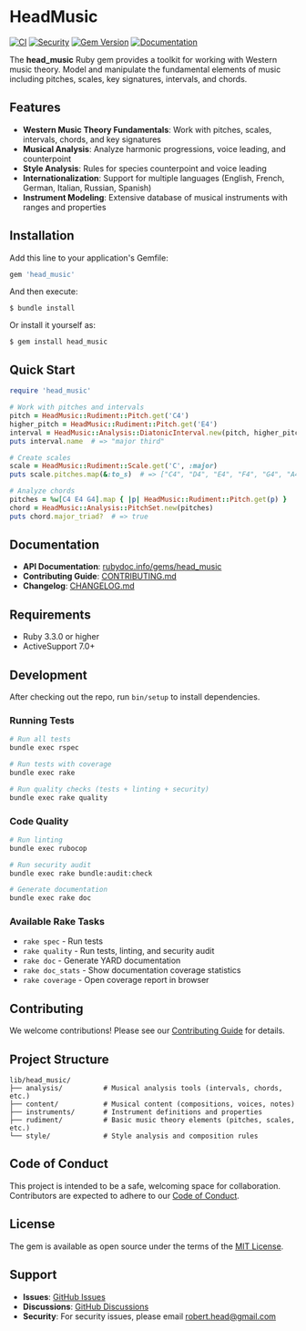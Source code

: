 # HeadMusic

[![CI](https://github.com/roberthead/head_music/workflows/CI/badge.svg)](https://github.com/roberthead/head_music/actions)
[![Security](https://github.com/roberthead/head_music/workflows/Security/badge.svg)](https://github.com/roberthead/head_music/actions)
[![Gem Version](https://badge.fury.io/rb/head_music.svg)](https://badge.fury.io/rb/head_music)
[![Documentation](https://img.shields.io/badge/docs-yard-blue.svg)](https://rubydoc.info/gems/head_music)

The **head_music** Ruby gem provides a toolkit for working with Western music theory. Model and manipulate the fundamental elements of music including pitches, scales, key signatures, intervals, and chords.

## Features

- **Western Music Theory Fundamentals**: Work with pitches, scales, intervals, chords, and key signatures
- **Musical Analysis**: Analyze harmonic progressions, voice leading, and counterpoint
- **Style Analysis**: Rules for species counterpoint and voice leading
- **Internationalization**: Support for multiple languages (English, French, German, Italian, Russian, Spanish)
- **Instrument Modeling**: Extensive database of musical instruments with ranges and properties

## Installation

Add this line to your application's Gemfile:

```ruby
gem 'head_music'
```

And then execute:

    $ bundle install

Or install it yourself as:

    $ gem install head_music

## Quick Start

```ruby
require 'head_music'

# Work with pitches and intervals
pitch = HeadMusic::Rudiment::Pitch.get('C4')
higher_pitch = HeadMusic::Rudiment::Pitch.get('E4')
interval = HeadMusic::Analysis::DiatonicInterval.new(pitch, higher_pitch)
puts interval.name  # => "major third"

# Create scales
scale = HeadMusic::Rudiment::Scale.get('C', :major)
puts scale.pitches.map(&:to_s)  # => ["C4", "D4", "E4", "F4", "G4", "A4", "B4"]

# Analyze chords
pitches = %w[C4 E4 G4].map { |p| HeadMusic::Rudiment::Pitch.get(p) }
chord = HeadMusic::Analysis::PitchSet.new(pitches)
puts chord.major_triad?  # => true
```

## Documentation

- **API Documentation**: [rubydoc.info/gems/head_music](https://rubydoc.info/gems/head_music)
- **Contributing Guide**: [CONTRIBUTING.md](CONTRIBUTING.md)
- **Changelog**: [CHANGELOG.md](CHANGELOG.md)

## Requirements

- Ruby 3.3.0 or higher
- ActiveSupport 7.0+

## Development

After checking out the repo, run `bin/setup` to install dependencies.

### Running Tests

```bash
# Run all tests
bundle exec rspec

# Run tests with coverage
bundle exec rake

# Run quality checks (tests + linting + security)
bundle exec rake quality
```

### Code Quality

```bash
# Run linting
bundle exec rubocop

# Run security audit
bundle exec rake bundle:audit:check

# Generate documentation
bundle exec rake doc
```

### Available Rake Tasks

- `rake spec` - Run tests
- `rake quality` - Run tests, linting, and security audit
- `rake doc` - Generate YARD documentation
- `rake doc_stats` - Show documentation coverage statistics
- `rake coverage` - Open coverage report in browser

## Contributing

We welcome contributions! Please see our [Contributing Guide](CONTRIBUTING.md) for details.

## Project Structure

```
lib/head_music/
├── analysis/          # Musical analysis tools (intervals, chords, etc.)
├── content/           # Musical content (compositions, voices, notes)
├── instruments/       # Instrument definitions and properties
├── rudiment/          # Basic music theory elements (pitches, scales, etc.)
└── style/             # Style analysis and composition rules
```

## Code of Conduct

This project is intended to be a safe, welcoming space for collaboration. Contributors are expected to adhere to our [Code of Conduct](CODE_OF_CONDUCT.md).

## License

The gem is available as open source under the terms of the [MIT License](LICENSE.txt).

## Support

- **Issues**: [GitHub Issues](https://github.com/roberthead/head_music/issues)
- **Discussions**: [GitHub Discussions](https://github.com/roberthead/head_music/discussions)
- **Security**: For security issues, please email [robert.head@gmail.com](mailto:robert.head@gmail.com)
